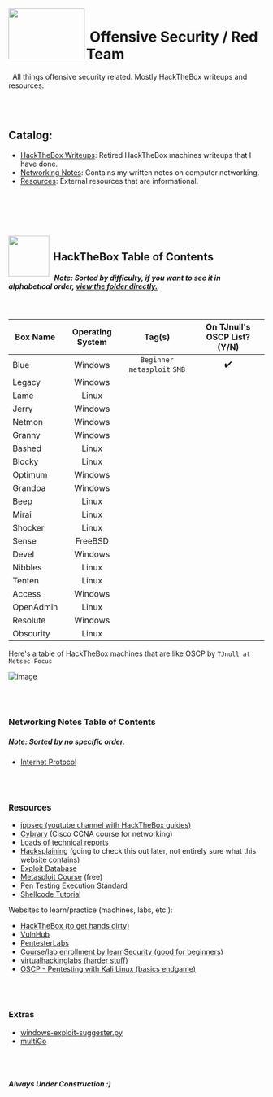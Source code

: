 <!--- KALI ICON AND HEADER INFORMATION -->
<img align="left" width="150" height="100" src="https://user-images.githubusercontent.com/41026969/85939153-3dab2480-b8e1-11ea-8907-12532a36e4be.png"> 

# &nbsp;Offensive Security / Red Team
&nbsp;&nbsp;All things offensive security related. Mostly HackTheBox writeups and resources.



<!--- COUPLE NEW LINES FOR STYLING-->
<br>
<br>



<!--- TABLE OF CONTENTS-->
## Catalog:
* [HackTheBox Writeups](https://github.com/BurntxNoodle/RedTeam#HackTheBox-Table-of-Contents): Retired HackTheBox machines writeups that I have done. 
* [Networking Notes](https://github.com/BurntxNoodle/RedTeam#Networking-Notes-Table-of-Contents): Contains my written notes on computer networking.
* [Resources](https://github.com/BurntxNoodle/RedTeam#resources): External resources that are informational.



<!--- FEW NEW LINES FOR STYLING-->
<br>
<br>
<br>
<br>
<br>



<!--- HACKTHEBOX TABLE OF CONTENTS -->
<img align="left" width="80" height="80" src="https://user-images.githubusercontent.com/41026969/85939314-3a646880-b8e2-11ea-96ad-3155aeaf5cab.png"> 

## &nbsp;HackTheBox Table of Contents
##### &nbsp;&nbsp;Note: Sorted by difficulty, if you want to see it in alphabetical order, [view the folder directly.](https://github.com/BurntxNoodle/RedTeam/tree/master/HackTheBox%20Writeups)
<br>

| Box Name  | Operating System |                   Tag(s)                  | On TJnull's OSCP List? (Y/N) |
|-----------|:----------------:|:-----------------------------------------:|:----------------------------:|
| Blue      |      Windows     | ```Beginner``` ```metasploit``` ```SMB``` |               ✔️              |
| Legacy    |      Windows     |                                           |                              |
| Lame      |       Linux      |                                           |                              |
| Jerry     |      Windows     |                                           |                              |
| Netmon    |      Windows     |                                           |                              |
| Granny    |      Windows     |                                           |                              |
| Bashed    |       Linux      |                                           |                              |
| Blocky    |       Linux      |                                           |                              |
| Optimum   |      Windows     |                                           |                              |
| Grandpa   |      Windows     |                                           |                              |
| Beep      |       Linux      |                                           |                              |
| Mirai     |       Linux      |                                           |                              |
| Shocker   |       Linux      |                                           |                              |
| Sense     |      FreeBSD     |                                           |                              |
| Devel     |      Windows     |                                           |                              |
| Nibbles   |       Linux      |                                           |                              |
| Tenten    |       Linux      |                                           |                              |
| Access    |      Windows     |                                           |                              |
| OpenAdmin |       Linux      |                                           |                              |
| Resolute  |      Windows     |                                           |                              |
| Obscurity |       Linux      |                                           |                              |

Here's a table of HackTheBox machines that are like OSCP by ```TJnull at Netsec Focus```

![image](https://user-images.githubusercontent.com/41026969/72957460-a52cd900-3d71-11ea-965a-2b6ef31feaf4.png)



<!--- COUPLE NEW LINES FOR STYLING-->
<br>
<br>



### Networking Notes Table of Contents
##### Note: Sorted by no specific order.
- [Internet Protocol](https://github.com/BurntxNoodle/RedTeam/blob/master/Networking%20Notes/Internet%20Protocol.md)



<!--- COUPLE NEW LINES FOR STYLING-->
<br>
<br>



### Resources
- [ippsec (youtube channel with HackTheBox guides)](https://www.youtube.com/channel/UCa6eh7gCkpPo5XXUDfygQQA)
- [Cybrary](https://www.cybrary.it/) (Cisco CCNA course for networking)
- [Loads of technical reports](https://github.com/juliocesarfort/public-pentesting-reports)
- [Hacksplaining](https://www.hacksplaining.com/) (going to check this out later, not entirely sure what this website contains)
- [Exploit Database](https://www.exploit-db.com/)
- [Metasploit Course](https://www.offensive-security.com/metasploit-unleashed/) (free)
- [Pen Testing Execution Standard](http://www.pentest-standard.org/index.php/Main_Page) 
- [Shellcode Tutorial](http://www.vividmachines.com/shellcode/shellcode.html)

Websites to learn/practice (machines, labs, etc.):
- [HackTheBox (to get hands dirty)](https://www.hackthebox.eu/)
- [VulnHub](https://www.vulnhub.com/)
- [PentesterLabs](https://pentesterlab.com/)
- [Course/lab enrollment by learnSecurity (good for beginners)](https://www.elearnsecurity.com/course/penetration_testing_student/)
- [virtualhackinglabs (harder stuff)](https://www.virtualhackinglabs.com/labs/penetration-testing-lab/)
- [OSCP - Pentesting with Kali Linux (basics endgame)](https://www.offensive-security.com/information-security-training/penetration-testing-training-kali-linux/)




<!--- COUPLE NEW LINES FOR STYLING-->
<br>
<br>



### Extras
- [windows-exploit-suggester.py](https://github.com/GDSSecurity/Windows-Exploit-Suggester)
- [multiGo](https://github.com/BurntxNoodle/RedTeam/tree/master/multiGo)



<!--- COUPLE NEW LINES FOR STYLING-->
<br>
<br>



##### Always Under Construction :) 



<!--- FOOTER -->
<br>
<br>
<br>
<br>
